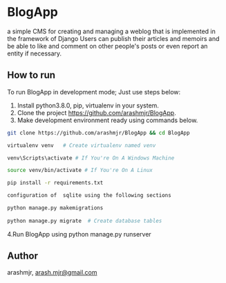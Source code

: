 # BlogApp
a simple CMS for creating and managing a weblog that is implemented in the framework of Django 
Users can publish their articles and memoirs and be able to like and comment on other people's posts 
or even report an entity if necessary.

## How to run
To run BlogApp in development mode; Just use steps below:
1. Install python3.8.0, pip, virtualenv in your system.
2. Clone the project https://github.com/arashmjr/BlogApp.
3. Make development environment ready using commands below.
```bash
git clone https://github.com/arashmjr/BlogApp && cd BlogApp

virtualenv venv   # Create virtualenv named venv

venv\Scripts\activate # If You're On A Windows Machine

source venv/bin/activate # If You're On A Linux

pip install -r requirements.txt

configuration of  sqlite using the following sections 

python manage.py makemigrations
 
python manage.py migrate  # Create database tables
```

4.Run BlogApp using python manage.py runserver

## Author
arashmjr, arash.mjr@gmail.com

